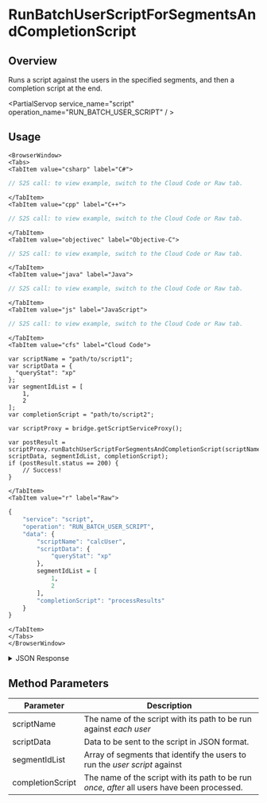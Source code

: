 # RunBatchUserScriptForSegmentsAndCompletionScript
## Overview
Runs a script against the users in the specified segments, and then a completion script at the end.

<PartialServop service_name="script" operation_name="RUN_BATCH_USER_SCRIPT" / >

## Usage

```mdx-code-block
<BrowserWindow>
<Tabs>
<TabItem value="csharp" label="C#">
```

```csharp
// S2S call: to view example, switch to the Cloud Code or Raw tab.
```

```mdx-code-block
</TabItem>
<TabItem value="cpp" label="C++">
```

```cpp
// S2S call: to view example, switch to the Cloud Code or Raw tab.
```

```mdx-code-block
</TabItem>
<TabItem value="objectivec" label="Objective-C">
```

```objectivec
// S2S call: to view example, switch to the Cloud Code or Raw tab.
```

```mdx-code-block
</TabItem>
<TabItem value="java" label="Java">
```

```java
// S2S call: to view example, switch to the Cloud Code or Raw tab.
```

```mdx-code-block
</TabItem>
<TabItem value="js" label="JavaScript">
```

```javascript
// S2S call: to view example, switch to the Cloud Code or Raw tab.
```

```mdx-code-block
</TabItem>
<TabItem value="cfs" label="Cloud Code">
```

```cfscript
var scriptName = "path/to/script1";
var scriptData = {
  "queryStat": "xp"
};
var segmentIdList = [
	1,
	2
];
var completionScript = "path/to/script2";

var scriptProxy = bridge.getScriptServiceProxy();

var postResult = scriptProxy.runBatchUserScriptForSegmentsAndCompletionScript(scriptName, scriptData, segmentIdList, completionScript);
if (postResult.status == 200) {
    // Success!
}
```

```mdx-code-block
</TabItem>
<TabItem value="r" label="Raw">
```

```r
{
	"service": "script",
	"operation": "RUN_BATCH_USER_SCRIPT",
	"data": {
		"scriptName": "calcUser",
		"scriptData": {
			"queryStat": "xp"
		},
		segmentIdList = [
			1,
			2
		],
		"completionScript": "processResults"
	}
}
```

```mdx-code-block
</TabItem>
</Tabs>
</BrowserWindow>
```

<details>
<summary>JSON Response</summary>

```json
{
	"packetId": 1,
	"messageResponses": [{
		"status": 200,
		"data": {
		}
	}]
}
```
</details>

## Method Parameters
Parameter | Description
--------- | -----------
scriptName | The name of the script with its path to be run against *each user* 
scriptData | Data to be sent to the script in JSON format.
segmentIdList | Array of segments that identify the users to run the *user script* against
completionScript| The name of the script with its path to be run *once*, *after* all users have been processed.



